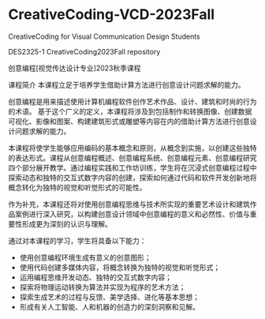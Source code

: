 # CreativeCoding-VCD-2023Fall
CreativeCoding for Visual Communication Design Students

DES2325-1 CreativeCoding2023Fall repository

创意编程[视觉传达设计专业]2023秋季课程

课程简介 本课程立足于培养学生借助计算方法进行创意设计问题求解的能力。

创意编程是用来描述使用计算机编程软件创作艺术作品、设计、建筑和时尚的行为的术语。 基于这个广义的定义，本课程将涉及到包括制作和转换图像、创建数据可视化、影像和图案、构建建筑形式或雕塑等内容在内的借助计算方法进行创意设计问题求解的能力。

本课程将使学生能够应用编码的基本概念和原则，从概念到实施，以创建这些独特的表达形式。课程从创意编程概述、创意编程系统、创意编程元素、创意编程研究四个部分展开教学。通过编程实践和工作坊训练，学生将在沉浸式创意编程过程中探索动态和独特的交互式数字内容的创建，探索如何通过代码和软件开发创新地将概念转化为独特的视觉和听觉形式的可能性。

作为补充，本课程还将对使用创意编程思维与技术所实现的重要艺术设计和建筑作品案例进行深入研究，以构建创意设计领域中创意编程的意义和必然性、价值与重要性形成更为深刻的认识与理解。

通过对本课程的学习，学生将具备以下能力：

- 使用创意编程环境生成有意义的创意图形；
- 使用代码创建多媒体内容，将概念转换为独特的视觉和听觉形式；
- 运用编程思维开发动态、独特的交互式数字内容；
- 探索将物理运动转换为算法并实现为程序的艺术方法；
- 探索生成艺术的过程与反馈、美学选择、进化等基本思想；
- 形成有关人工智能、人和机器的创造力的深刻洞察和见解。
